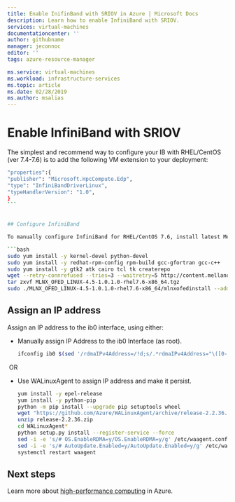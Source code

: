 ```yaml
---
title: Enable InifinBand with SRIOV in Azure | Microsoft Docs
description: Learn how to enable InfiniBand with SRIOV. 
services: virtual-machines
documentationcenter: ''
author: githubname
manager: jeconnoc
editor: ''
tags: azure-resource-manager

ms.service: virtual-machines
ms.workload: infrastructure-services
ms.topic: article
ms.date: 02/28/2019
ms.author: msalias
---
```



# Enable InfiniBand with SRIOV


The simplest and recommend way to configure your IB with RHEL/CentOS (ver 7.4-7.6) is to add the following VM extension to your deployment:​

```bash
"properties":{​
"publisher": "Microsoft.HpcCompute.Edp",​
"type": "InfiniBandDriverLinux",​
"typeHandlerVersion": "1.0",​
} ​
​```
​

## Configure InfiniBand

To manually configure InfiniBand for RHEL/CentOS 7.6, install latest Mellanox OFED drivers for ConnectX-5​.

```bash
sudo yum install -y kernel-devel python-devel​
sudo yum install -y redhat-rpm-config rpm-build gcc-gfortran gcc-c++​
sudo yum install -y gtk2 atk cairo tcl tk createrepo​
wget --retry-connrefused --tries=3 --waitretry=5 http://content.mellanox.com/ofed/MLNX_OFED-4.5-1.0.1.0/MLNX_OFED_LINUX-4.5-1.0.1.0-rhel7.6-x86_64.tgz​
tar zxvf MLNX_OFED_LINUX-4.5-1.0.1.0-rhel7.6-x86_64.tgz​
sudo ./MLNX_OFED_LINUX-4.5-1.0.1.0-rhel7.6-x86_64/mlnxofedinstall --add-kernel-support​
```


## Assign an IP address

Assign an IP address to the ib0 interface, using either:​
​
​
- Manually assign IP Address to the ib0 Interface (as root)​.

	```bash
	ifconfig ib0 $(sed '/rdmaIPv4Address=/!d;s/.*rdmaIPv4Address="\([0-9.]*\)".*/\1/' /var/lib/waagent/SharedConfig.xml)/16​
	```
​
OR​
​
- Use WALinuxAgent to assign IP address and make it persist​.

	```bash
	yum install -y epel-release​
	yum install -y python-pip​
	python -m pip install --upgrade pip setuptools wheel​
	wget "https://github.com/Azure/WALinuxAgent/archive/release-2.2.36.zip"​
	unzip release-2.2.36.zip​
	cd WALinuxAgent*​
	python setup.py install --register-service --force​
	sed -i -e 's/# OS.EnableRDMA=y/OS.EnableRDMA=y/g' /etc/waagent.conf​
	sed -i -e 's/# AutoUpdate.Enabled=y/AutoUpdate.Enabled=y/g' /etc/waagent.conf​
	systemctl restart waagent​
	```

## Next steps

Learn more about [high-performance computing](../../linux/high-performance-computing.md) in Azure.